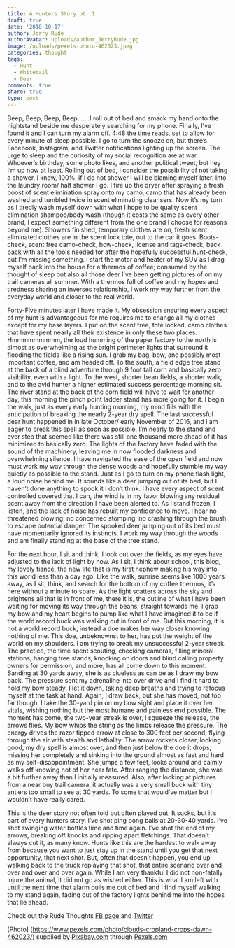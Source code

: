 ```yaml
---
title: A Hunters Story pt. 1
draft: true
date: '2018-10-17'
author: Jerry Rude
authorAvatar: uploads/author_JerryRude.jpg
image: /uploads/pexels-photo-462023.jpeg
categories: thought
tags:
  - Hunt
  - Whitetail
  - Deer
comments: true
share: true
type: post
---
```

Beep, Beep, Beep, Beep…….I roll out of bed and smack my hand onto the nightstand beside me desperately searching for my phone. Finally, I’ve found it and I can turn my alarm off. 4:48 the time reads, set to allow for every minute of sleep possible. I go to turn the snooze on, but there’s Facebook, Instagram, and Twitter notifications lighting up the screen. The urge to sleep and the curiosity of my social recognition are at war. Whoever’s birthday, some photo likes, and another political tweet, but hey I’m up now at least. Rolling out of bed, I consider the possibility of not taking a shower. I know, 100%, if I do not shower I will be blaming myself later. Into the laundry room/ half shower I go. I fire up the dryer after spraying a fresh boost of scent elimination spray onto my camo, camo that has already been washed and tumbled twice in scent eliminating cleansers.  Now it’s my turn as I tiredly wash myself down with what I hope to be quality scent elimination shampoo/body wash (though it costs the same as every other brand, I expect something different from the one brand I choose for reasons beyond me).  Showers finished, temporary clothes are on, fresh scent eliminated clothes are in the scent lock tote, out to the car it goes. Boots-check, scent free camo-check, bow-check, license and tags-check, back pack with all the tools needed for after the hopefully successful hunt-check, but I’m missing something. I start the motor and heater of my SUV as I drag myself back into the house for a thermos of coffee; consumed by the thought of sleep but also all those deer I’ve been getting pictures of on my trail cameras all summer. With a thermos full of coffee and my hopes and tiredness sharing an inverses relationship, I work my way further from the everyday world and closer to the real world. 

Forty-Five minutes later I have made it. My obsession ensuring every aspect of my hunt is advantageous for me requires me to change all my clothes except for my base layers. I put on the scent free, tote locked, camo clothes that have spent nearly all their existence in only these two places. Hmmmmmmmmm, the loud humming of the paper factory to the north is almost as overwhelming as the bright perimeter lights that surround it flooding the fields like a rising sun. I grab my bag, bow, and possibly most important coffee, and am headed off. To the south, a field edge tree stand at the back of a blind adventure through 9 foot tall corn and basically zero visibility, even with a light. To the west, shorter bean fields, a shorter walk, and to the avid hunter a higher estimated success percentage morning sit. The river stand at the back of the corn field will have to wait for another day, this morning the pinch point ladder stand has more going for it. I begin the walk, just as every early hunting morning, my mind fills with the anticipation of breaking the nearly 2-year dry spell. The last successful dear hunt happened in in late October/ early November of 2016, and I am eager to break this spell as soon as possible. I’m nearly to the stand and ever step that seemed like there was still one thousand more ahead of it has minimized to basically zero. The lights of the factory have faded with the sound of the machinery, leaving me in now flooded darkness and overwhelming silence. I have navigated the ease of the open field and now must work my way through the dense woods and hopefully stumble my way quietly as possible to the stand. Just as I go to turn on my phone flash light, a loud noise behind me. It sounds like a deer jumping out of its bed, but I haven’t done anything to spook it I don’t think. I have every aspect of scent controlled covered that I can, the wind is in my favor blowing any residual scent away from the direction I have been alerted to. As I stand frozen, I listen, and the lack of noise has rebuilt my confidence to move. I hear no threatened blowing, no concerned stomping, no crashing through the brush to escape potential danger. The spooked deer jumping out of its bed must have momentarily ignored its instincts.  I work my way through the woods and am finally standing at the base of the tree stand. 

For the next hour, I sit and think. I look out over the fields, as my eyes have adjusted to the lack of light by now. As I sit, I think about school, this blog, my lovely fiancé, the new life that is my first nephew making his way into this world less than a day ago. Like the walk, sunrise seems like 1000 years away, as I sit, think, and search for the bottom of my coffee thermos, it’s here without a minute to spare. As the light scatters across the sky and brightens all that is in front of me, there it is, the outline of what I have been waiting for moving its way through the beans, straight towards me. I grab my bow and my heart begins to pump like what I have imagined it to be if the world record buck was walking out in front of me. But this morning, it is not a world record buck, instead a doe makes her way closer knowing nothing of me. This doe, unbeknownst to her, has put the weight of the world on my shoulders. I am trying to break my unsuccessful 2-year streak. The practice, the time spent scouting, checking cameras, filling mineral stations, hanging tree stands, knocking on doors and blind calling property owners for permission, and more, has all come down to this moment. Sanding at 30 yards away, she is as clueless as can be as I draw my bow back. The pressure sent my adrenaline into over drive and I find it hard to hold my bow steady. I let it down, taking deep breaths and trying to refocus myself at the task at hand. Again, I draw back, but she has moved, not too far though. I take the 30-yard pin on my bow sight and place it over her vitals, wishing nothing but the most humane and painless end possible. The moment has come, the two-year streak is over, I squeeze the release, the arrows flies. My bow whips the string as the limbs release the pressure. The energy drives the razor tipped arrow at close to 300 feet per second, flying through the air with stealth and lethality. The arrow rockets closer, looking good, my dry spell is almost over, and then just below the doe it drops, missing her completely and sinking into the ground almost as fast and hard as my self-disappointment.  She jumps a few feet, looks around and calmly walks off knowing not of her near fate. After ranging the distance, she was a bit further away than I initially measured. Also, after looking at pictures from a near buy trail camera, it actually was a very small buck with tiny antlers too small to see at 30 yards. To some that would’ve matter but I wouldn’t have really cared. 

This is the deer story not often told but often played out. It sucks, but it’s part of every hunters story. I’ve shot ping pong balls at 20-30-40 yards. I’ve shot swinging water bottles time and time again. I’ve shot the end of my arrows, breaking off knocks and ripping apart fletchings. That doesn’t always cut it, as many know. Hunts like this are the hardest to walk away from because you want to just stay up in the stand until you get that next opportunity, that next shot. But, often that doesn’t happen, you end up walking back to the truck replaying that shot, that entire scenario over and over and over and over again.  While I am very thankful I did not non-fatally injure the animal, it did not go as wished either. This is what I am left with until the next time that alarm pulls me out of bed and I find myself walking to my stand again, fading out of the factory lights behind me into the hopes that lie ahead. 

Check out the Rude Thoughts [FB page](https://www.facebook.com/JRudeThoughts/) and [Twitter](https://twitter.com/JRudeThoughts)

[Photo] (https://www.pexels.com/photo/clouds-cropland-crops-dawn-462023/) supplied by [Pixabay.com](https://pixabay.com/) through [Pexels.com](https://www.pexels.com/)
